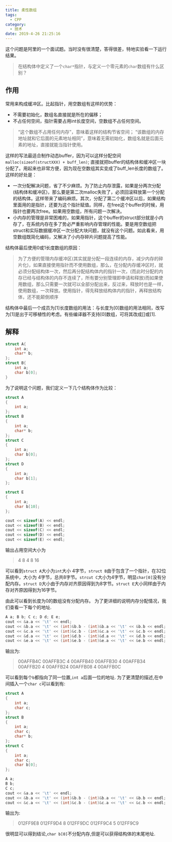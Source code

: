 ```yaml
---
title: 柔性数组
tags:
  - CPP
category:
  - 技术
date: 2019-4-26 21:25:16
---
```


这个问题是阿里的一个面试题。当时没有很清楚，答得很差，特地实验看一下运行结果。

>在结构体中定义了一个`char*`指针，与定义一个零元素的`char`数组有什么区别？


## 作用
常用来构成缓冲区。比起指针，用空数组有这样的优势：
- 不需要初始化，数组名直接就是所在的偏移；
- 不占任何空间，指针需要占用int长度空间，空数组不占任何空间。
>“这个数组不占用任何内存”，意味着这样的结构节省空间；
>“该数组的内存地址就和它后面的元素地址相同”，意味着无需初始化，数组名就是后面元素的地址，直接就能当指针使用。

这样的写法最适合制作动态buffer，因为可以这样分配空间`malloc(sizeof(structXXX) + buff_len)`; 直接就把buffer的结构体和缓冲区一块分配了。用起来也非常方便，因为现在空数组其实变成了buff_len长度的数组了。这样的好处是：
- 一次分配解决问题，省了不少麻烦。为了防止内存泄露，如果是分两次分配(结构体和缓冲区)，那么要是第二次malloc失败了，必须回滚释放第一个分配的结构体。这样带来了编码麻烦。其次，分配了第二个缓冲区以后，如果结构里面用的是指针，还要为这个指针赋值。同样，在free这个buffer的时候，用指针也要两次free。如果用空数组，所有问题一次解决。
- 小内存的管理是非常困难的，如果用指针，这个buffer的struct部分就是小内存了，在系统内存在多了势必严重影响内存管理的性能。要是用空数组把struct和实际数据缓冲区一次分配大块问题，就没有这个问题。如此看来，用空数组既简化编码，又解决了小内存碎片问题提高了性能。

结构体最后使用0或1长度数组的原因：
>为了方便的管理内存缓冲区(其实就是分配一段连续的内存，减少内存的碎片化)，如果直接使用指针而不使用数组，那么，在分配内存缓冲区时，就必须分配结构体一次，然后再分配结构体内的指针一次，(而此时分配的内存已经与结构体的内存不连续了，所有要分别管理即申请和释放)而如果使用数组，那么只需要一次就可以全部分配出来，反过来，释放时也是一样，使用数组，一次释放。使用指针，得先释放结构体内的指针，再释放结构体，还不能颠倒顺序

结构体中最后一个成员为[1]长度数组的用法：与长度为[0]数组的用法相同，改写为[1]是出于可移植性的考虑。有些编译器不支持[0]数组，可将其改成[]或[1].




## 解释
```C++
struct A{
    int a;
    char* b;
};
struct B{
    int a;
    char b[0];
}
```
为了说明这个问题，我们定义一下几个结构体作为比较：
```C++ 
struct A
{
	int a;
};
struct B
{
	int a;
	char* b;
};
struct C
{
	int a;
	char b[0];
};
struct D
{
	int a;
	char b[1];
};

struct E
{
	int a;
	char b[10];
};
```

```C++
cout << sizeof(A) << endl;
cout << sizeof(B) << endl;
cout << sizeof(C) << endl;
cout << sizeof(D) << endl;
cout << sizeof(E) << endl;
```

输出占用空间大小为
> 4 8 4 8 16

可以看到`struct A`大小为`int`大小 4字节，`struct B`由于包含了一个指针，在32位系统中，大小为 4字节，总共8字节。`strcut C`大小为4字节，明显`char[0]`没有分配内存。`struct D`大小由于内存对齐原因得到为8字节。`struct E`大小同样由于内存对齐原因得到为16字节。

由此可以看到长度为0的数组没有分配内存。
为了更详细的说明内存分配情况，我们查看一下每个的地址.
```C++
A a; B b; C c; D d; E e;
cout << &a.a << '\t' << endl;
cout << &b.a << '\t' << (int)&b.b - (int)&b.a << '\t' << &b.b << endl;
cout << &c.a << '\t' << (int)&c.b - (int)&c.a << '\t' << &c.b << endl;
cout << &d.a << '\t' << (int)&d.b - (int)&d.a << '\t' << &d.b << endl;
cout << &e.a << '\t' << (int)&e.b - (int)&e.a << '\t' << &e.b << endl;

```


输出为:
> 00AFFB4C
00AFFB3C        4       00AFFB40
00AFFB30        4       00AFFB34
00AFFB20        4       00AFFB24
00AFFB08        4       00AFFB0C

可以看到每个`b`都指向了同一位置,`int a`后面一位的地址.
为了更清楚的描述,在中间插入一个`char c`可以看到有:
```C++
struct A
{
	int a;
	char c;
};
struct B
{
	int a;
	char c;
	char* b;
};
struct C
{
	int a;
	char c;
	char b[0];
};

A a;
B b;
C c;
cout << &a.a << '\t' << endl;
cout << &b.a << '\t' << (int)&b.b - (int)&b.a << '\t' << &b.b << endl;
cout << &c.a << '\t' << (int)&c.b - (int)&c.a << '\t' << &c.b << endl;
```
输出为:
>012FF9E8
012FF9D4        8       012FF9DC
012FF9C4        5       012FF9C9

很明显可以得到结论,`char b[0]`不分配内存,但是可以获得结构体的末尾地址.
